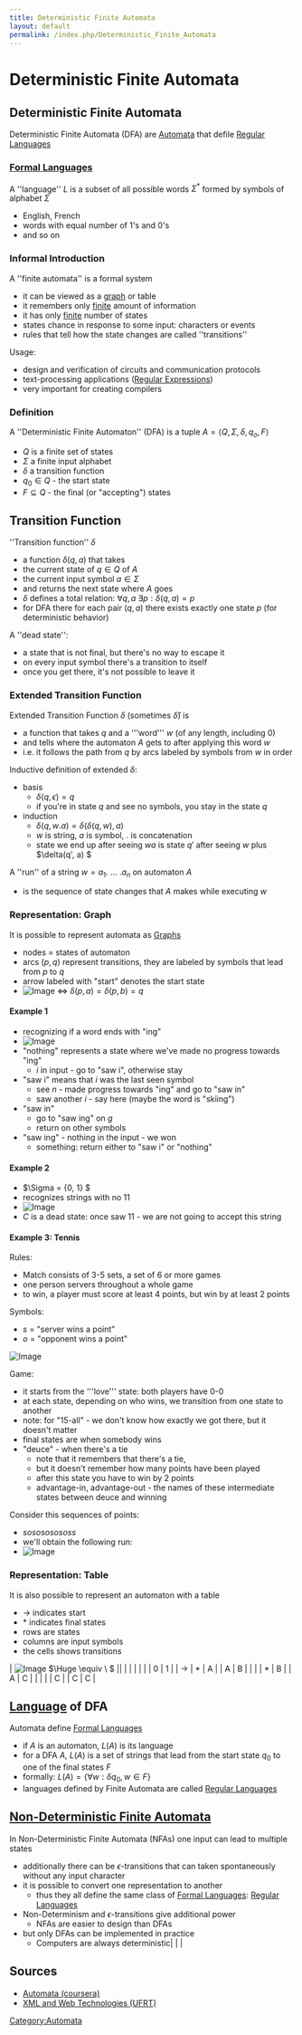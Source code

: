 ```yaml
---
title: Deterministic Finite Automata
layout: default
permalink: /index.php/Deterministic_Finite_Automata
---
```


# Deterministic Finite Automata

## Deterministic Finite Automata
Deterministic Finite Automata (DFA) are [Automata](Automata) that defile [Regular Languages](Regular_Languages)


### [Formal Languages](Formal_Languages)
A ''language'' $L$ is a subset of all possible words $\Sigma^*$ formed by symbols of alphabet $\Sigma$
- English, French
- words with equal number of 1's and 0's 
- and so on


### Informal Introduction
A ''finite automata'' is a formal system 
- it can be viewed as a [graph](graph) or table
- it remembers only <u>finite</u> amount of information
- it has only <u>finite</u> number of states
- states chance in response to some input: characters or events 
- rules that tell how the state changes are called ''transitions''

Usage:
- design and verification of circuits and communication protocols
- text-processing applications ([Regular Expressions](Regular_Expressions))
- very important for creating compilers 


### Definition
A ''Deterministic Finite Automaton'' (DFA) is a tuple $A = \langle Q, \Sigma, \delta, q_o, F \rangle$
- $Q$ is a finite set of states
- $\Sigma$  a finite input alphabet
- $\delta$ a transition function
- $q_0 \in Q$ - the start state
- $F \subseteq Q$ - the final (or "accepting") states 


## Transition Function
''Transition function'' $\delta$
- a function $\delta(q, a)$ that takes
- the current state of $q \in Q$ of $A$ 
- the current input symbol $a \in \Sigma$
- and returns the next state where $A$ goes
- $\delta$ defines a total relation: $\forall q, a \ \exists p: \delta(q, a) = p$ 
- for DFA there for each pair $(q, a)$ there exists exactly one state $p$ (for deterministic behavior)


A ''dead state'':
- a state that is not final, but there's no way to escape it
- on every input symbol there's a transition to itself 
- once you get there, it's not possible to leave it


### Extended Transition Function
Extended Transition Function $\delta$ (sometimes $\hat{\delta}$) is
- a function that takes $q$ and a '''word''' $w$ (of any length, including 0)
- and tells where the automaton $A$ gets to after applying this word $w$
- i.e. it follows the path from $q$ by arcs labeled by symbols from $w$ in order 


Inductive definition of extended $\delta$:
- basis
  - $\delta(q, \epsilon) = q$
  - if you're in state $q$ and see no symbols, you stay in the state $q$ 
- induction 
  - $\delta(q, w.a) = \delta(\delta(q, w), a)$
  - $w$ is string, $a$ is symbol, $.$ is concatenation
  - state we end up after seeing $wa$ is state $q'$ after seeing $w$ plus $\delta(q', a) $

A ''run'' of a string $w = a_1 . \ ... \ . a_n$ on automaton $A$ 
- is the sequence of state changes that $A$ makes while executing $w$ 



### Representation: Graph
It is possible to represent automata as [Graphs](Graphs)
- nodes = states of automaton
- arcs $(p, q)$  represent transitions, they are labeled by symbols that lead from $p$ to $q$ 
- arrow labeled with "start" denotes the start state 
- <img src="https://raw.github.com/alexeygrigorev/wiki-figures/master/crs/automata/transition-ex.png" alt="Image">  $\iff$ $\delta(p,a) = \delta(p,b) = q$


#### Example 1
- recognizing if a word ends with "ing"
- <img src="https://raw.github.com/alexeygrigorev/wiki-figures/master/crs/automata/automaton-ing.png" alt="Image">
- "nothing" represents a state where we've made no progress towards "ing"
  - $i$ in input - go to "saw i", otherwise stay 
- "saw i" means that $i$ was the last seen symbol
  - see $n$ - made progress towards "ing" and go to "saw in"
  - saw another $i$ - say here (maybe the word is "skiing")
- "saw in" 
  - go to "saw ing" on $g$ 
  - return on other symbols
- "saw ing" - nothing in the input - we won
  - something: return either to "saw i" or "nothing"


#### Example 2
- $\Sigma = \{0, 1\} $
- recognizes strings with no 11
- <img src="https://raw.github.com/alexeygrigorev/wiki-figures/master/crs/automata/automaton-no11.png" alt="Image">
- $C$ is a dead state: once saw 11 - we are not going to accept this string



#### Example 3: Tennis
Rules:
- Match consists of 3-5 sets, a set of 6 or more games
- one person servers throughout a whole game 
- to win, a player must score at least 4 points, but win by at least 2 points 

Symbols:
- $s$ = "server wins a point"
- $o$ = "opponent wins a point"

<img src="https://raw.github.com/alexeygrigorev/wiki-figures/master/crs/automata/tennis-example-1.png" alt="Image">

Game:
- it starts from the '''love''' state: both players have 0-0
- at each state, depending on who wins, we transition from one state to another
- note: for "15-all" - we don't know how exactly we got there, but it doesn't matter 
- final states are when somebody wins
- "deuce" - when there's a tie
  - note that it remembers that there's a tie, 
  - but it doesn't remember how many points have been played
  - after this state you have to win by 2 points 
  - advantage-in, advantage-out - the names of these intermediate states between deuce and winning


Consider this sequences of points:
- $sosososososs$
- we'll obtain the following run:
- <img src="https://raw.github.com/alexeygrigorev/wiki-figures/master/crs/automata/tennis-example-2.png" alt="Image">


### Representation: Table
It is also possible to represent an automaton with a table
- $\to$ indicates start
- $*$ indicates final states 
- rows are states
- columns are input symbols 
- the cells shows transitions

|  <img src="https://raw.github.com/alexeygrigorev/wiki-figures/master/crs/automata/automaton-no11.png" alt="Image"> $\Huge \equiv \ $ ||   |     |   |   |   |    |  0  |  1 |      |  $\to$  |  $*$  |  A |   | A  |  B |      |   |   |   $*$   |  B  |   | A  |  C |      |   |   |   |   C  |   | C  |  C |   

## [Language](Formal_Languages) of DFA
Automata define [Formal Languages](Formal_Languages)
- if $A$ is an automaton, $L(A)$ is its language
- for a DFA $A$, $L(A)$ is a set of strings that lead from the start state $q_0$ to one of the final states $F$ 
- formally: $L(A) = \{ \forall w : \delta{q_0, w} \in F \}$
- languages defined by Finite Automata are called [Regular Languages](Regular_Languages)


## [Non-Deterministic Finite Automata](Non-Deterministic_Finite_Automata)
In Non-Deterministic Finite Automata (NFAs) one input can lead to multiple states
- additionally there can be $\epsilon$-transitions that can taken spontaneously without any input character
- it is possible to convert one representation to another
  - thus they all define the same class of [Formal Languages](Formal_Languages): [Regular Languages](Regular_Languages)
- Non-Determinism and $\epsilon$-transitions give additional power 
  - NFAs are easier to design than DFAs 
- but only DFAs can be implemented in practice
  - Computers are always deterministic|   | |

## Sources
- [Automata (coursera)](Automata_(coursera))
- [XML and Web Technologies (UFRT)](XML_and_Web_Technologies_(UFRT))

[Category:Automata](Category_Automata)